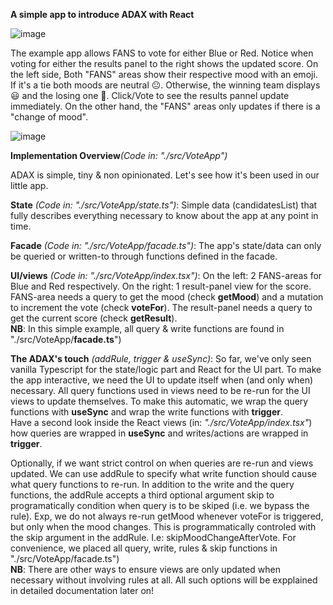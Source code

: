**A simple app to introduce ADAX with React**

![image](https://github.com/user-attachments/assets/e08ba631-5abc-4984-8104-0c11846b0a58)


The example app allows FANS to vote for either Blue or Red. Notice when voting for either the results panel to the right shows the updated score. On the left side, Both "FANS" areas show their respective mood with an emoji. If it's a tie both moods are neutral 😐. Otherwise, the winning team displays 😃 and the losing one 🤬. Click/Vote to see the results pannel update immediately. On the other hand, the "FANS" areas only updates if there is a "change of mood".

![image](https://github.com/user-attachments/assets/4354ff37-92cc-40cb-937e-2122761ae4af)


**Implementation Overview**_(Code in: "./src/VoteApp")_

ADAX is simple, tiny & non opinionated. Let's see how it's been used in our little app.

**State** _(Code in: "./src/VoteApp/state.ts")_: Simple data (candidatesList) that fully describes everything necessary to know about the app at any point in time.

**Facade** _(Code in: "./src/VoteApp/facade.ts")_: The app's state/data can only be queried or written-to through functions defined in the facade.

**UI/views** _(Code in: "./src/VoteApp/index.tsx")_: On the left: 2 FANS-areas for Blue and Red respectively. On the right: 1 result-panel view for the score.  
FANS-area needs a query to get the mood (check **getMood**) and a mutation to increment the vote (check **voteFor**). The result-panel needs a query to get the current score (check **getResult**).  
**NB**: In this simple example, all query & write functions are found in "./src/VoteApp/**facade.ts**")

**The ADAX's touch** _(addRule, trigger & useSync)_: So far, we've only seen vanilla Typescript for the state/logic part and React for the UI part. To make the app interactive, we need the UI to update itself when (and only when) necessary. All query functions used in views need to be re-run for the UI views to update themselves. To make this automatic, we wrap the query functions with **useSync** and wrap the write functions with **trigger**.  
Have a second look inside the React views (in: _"./src/VoteApp/index.tsx"_) how queries are wrapped in **useSync** and writes/actions are wrapped in **trigger**.  

Optionally, if we want strict control on when queries are re-run and views updated. We can use addRule to specify what write function should cause what query functions to re-run. In addition to the write and the query functions, the addRule accepts a third optional argument skip to programatically condition when query is to be skiped (i.e. we bypass the rule). Exp, we do not always re-run getMood whenever voteFor is triggered, but only when the mood changes. This is programmatically controled with the skip argument in the addRule. I.e: skipMoodChangeAfterVote. For convenience, we placed all query, write, rules & skip functions in "./src/VoteApp/facade.ts")  
**NB**: There are other ways to ensure views are only updated when necessary without involving rules at all. All such options will be expplained in detailed documentation later on!
